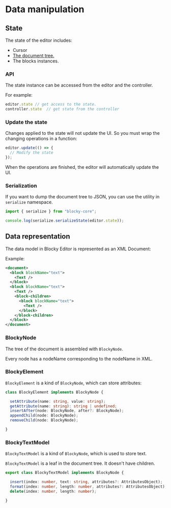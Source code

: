
# Data manipulation

## State

The state of the editor includes:

- Cursor
- [The document tree.](#data-representation)
- The blocks instances.

### API

The state instance can be accessed from the editor and the controller.

For example:

```typescript
editor.state // get access to the state. 
controller.state  // get state from the controller
```

### Update the state

Changes applied to the state will not update the UI. So you must wrap the changing operations in a function:

```typescript
editor.update(() => {
  // Modify the state
});
```

When the operations are finished, the editor will automatically update the UI.

### Serialization

If you want to dump the document tree to JSON, you can use the utility in `serialize` namespace.

```typescript
import { serialize } from "blocky-core";

console.log(serialize.serializeState(editor.state));
```

## Data representation

The data model in Blocky Editor is represented as an XML Document:

Example:

```xml
<document>
  <block blockName="text">
    <Text />
  </block>
  <block blockName="text">
    <Text />
    <block-children>
      <block blockName="text">
        <Text />
      </block>
    </block-children>
  </block>
</document>
```

### BlockyNode

The tree of the document is assembled with `BlockyNode`.

Every node has a nodeName corresponding to the nodeName in XML.

### BlockyElement

`BlockyElement` is a kind of `BlockyNode`,
which can store attributes:

```typescript
class BlockyElement implements BlockyNode {

  setAttribute(name: string, value: string);
  getAttribute(name: string): string | undefined;
  insertAfter(node: BlockyNode, after?: BlockyNode);
  appendChild(node: BlockyNode);
  removeChild(node: BlockyNode);

}
```

### BlockyTextModel

`BlockyTextModel` is a kind of `BlockyNode`, which
is used to store text.

`BlockyTextModel` is a leaf in the document tree.
It doesn't have children.

```typescript
export class BlockyTextModel implements BlockyNode {

  insert(index: number, text: string, attributes?: AttributesObject);
  format(index: number, length: number, attributes?: AttributesObject);
  delete(index: number, length: number);

}
```
